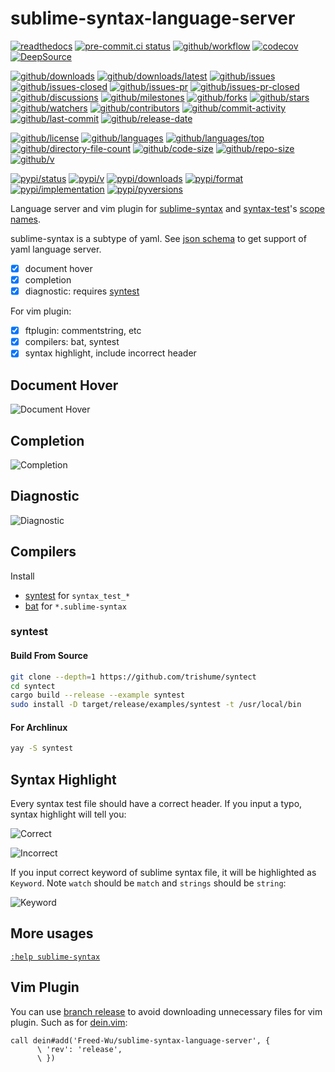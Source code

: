 # sublime-syntax-language-server

[![readthedocs](https://shields.io/readthedocs/sublime-syntax-language-server)](https://sublime-syntax-language-server.readthedocs.io)
[![pre-commit.ci status](https://results.pre-commit.ci/badge/github/Freed-Wu/sublime-syntax-language-server/main.svg)](https://results.pre-commit.ci/latest/github/Freed-Wu/sublime-syntax-language-server/main)
[![github/workflow](https://github.com/Freed-Wu/sublime-syntax-language-server/actions/workflows/main.yml/badge.svg)](https://github.com/Freed-Wu/sublime-syntax-language-server/actions)
[![codecov](https://codecov.io/gh/Freed-Wu/sublime-syntax-language-server/branch/main/graph/badge.svg)](https://codecov.io/gh/Freed-Wu/sublime-syntax-language-server)
[![DeepSource](https://deepsource.io/gh/Freed-Wu/sublime-syntax-language-server.svg/?show_trend=true)](https://deepsource.io/gh/Freed-Wu/sublime-syntax-language-server)

[![github/downloads](https://shields.io/github/downloads/Freed-Wu/sublime-syntax-language-server/total)](https://github.com/Freed-Wu/sublime-syntax-language-server/releases)
[![github/downloads/latest](https://shields.io/github/downloads/Freed-Wu/sublime-syntax-language-server/latest/total)](https://github.com/Freed-Wu/sublime-syntax-language-server/releases/latest)
[![github/issues](https://shields.io/github/issues/Freed-Wu/sublime-syntax-language-server)](https://github.com/Freed-Wu/sublime-syntax-language-server/issues)
[![github/issues-closed](https://shields.io/github/issues-closed/Freed-Wu/sublime-syntax-language-server)](https://github.com/Freed-Wu/sublime-syntax-language-server/issues?q=is%3Aissue+is%3Aclosed)
[![github/issues-pr](https://shields.io/github/issues-pr/Freed-Wu/sublime-syntax-language-server)](https://github.com/Freed-Wu/sublime-syntax-language-server/pulls)
[![github/issues-pr-closed](https://shields.io/github/issues-pr-closed/Freed-Wu/sublime-syntax-language-server)](https://github.com/Freed-Wu/sublime-syntax-language-server/pulls?q=is%3Apr+is%3Aclosed)
[![github/discussions](https://shields.io/github/discussions/Freed-Wu/sublime-syntax-language-server)](https://github.com/Freed-Wu/sublime-syntax-language-server/discussions)
[![github/milestones](https://shields.io/github/milestones/all/Freed-Wu/sublime-syntax-language-server)](https://github.com/Freed-Wu/sublime-syntax-language-server/milestones)
[![github/forks](https://shields.io/github/forks/Freed-Wu/sublime-syntax-language-server)](https://github.com/Freed-Wu/sublime-syntax-language-server/network/members)
[![github/stars](https://shields.io/github/stars/Freed-Wu/sublime-syntax-language-server)](https://github.com/Freed-Wu/sublime-syntax-language-server/stargazers)
[![github/watchers](https://shields.io/github/watchers/Freed-Wu/sublime-syntax-language-server)](https://github.com/Freed-Wu/sublime-syntax-language-server/watchers)
[![github/contributors](https://shields.io/github/contributors/Freed-Wu/sublime-syntax-language-server)](https://github.com/Freed-Wu/sublime-syntax-language-server/graphs/contributors)
[![github/commit-activity](https://shields.io/github/commit-activity/w/Freed-Wu/sublime-syntax-language-server)](https://github.com/Freed-Wu/sublime-syntax-language-server/graphs/commit-activity)
[![github/last-commit](https://shields.io/github/last-commit/Freed-Wu/sublime-syntax-language-server)](https://github.com/Freed-Wu/sublime-syntax-language-server/commits)
[![github/release-date](https://shields.io/github/release-date/Freed-Wu/sublime-syntax-language-server)](https://github.com/Freed-Wu/sublime-syntax-language-server/releases/latest)

[![github/license](https://shields.io/github/license/Freed-Wu/sublime-syntax-language-server)](https://github.com/Freed-Wu/sublime-syntax-language-server/blob/main/LICENSE)
[![github/languages](https://shields.io/github/languages/count/Freed-Wu/sublime-syntax-language-server)](https://github.com/Freed-Wu/sublime-syntax-language-server)
[![github/languages/top](https://shields.io/github/languages/top/Freed-Wu/sublime-syntax-language-server)](https://github.com/Freed-Wu/sublime-syntax-language-server)
[![github/directory-file-count](https://shields.io/github/directory-file-count/Freed-Wu/sublime-syntax-language-server)](https://github.com/Freed-Wu/sublime-syntax-language-server)
[![github/code-size](https://shields.io/github/languages/code-size/Freed-Wu/sublime-syntax-language-server)](https://github.com/Freed-Wu/sublime-syntax-language-server)
[![github/repo-size](https://shields.io/github/repo-size/Freed-Wu/sublime-syntax-language-server)](https://github.com/Freed-Wu/sublime-syntax-language-server)
[![github/v](https://shields.io/github/v/release/Freed-Wu/sublime-syntax-language-server)](https://github.com/Freed-Wu/sublime-syntax-language-server)

[![pypi/status](https://shields.io/pypi/status/sublime-syntax-language-server)](https://pypi.org/project/sublime-syntax-language-server/#description)
[![pypi/v](https://shields.io/pypi/v/sublime-syntax-language-server)](https://pypi.org/project/sublime-syntax-language-server/#history)
[![pypi/downloads](https://shields.io/pypi/dd/sublime-syntax-language-server)](https://pypi.org/project/sublime-syntax-language-server/#files)
[![pypi/format](https://shields.io/pypi/format/sublime-syntax-language-server)](https://pypi.org/project/sublime-syntax-language-server/#files)
[![pypi/implementation](https://shields.io/pypi/implementation/sublime-syntax-language-server)](https://pypi.org/project/sublime-syntax-language-server/#files)
[![pypi/pyversions](https://shields.io/pypi/pyversions/sublime-syntax-language-server)](https://pypi.org/project/sublime-syntax-language-server/#files)

Language server and vim plugin for
[sublime-syntax](https://www.sublimetext.com/docs/syntax.html)
and
[syntax-test](https://www.sublimetext.com/docs/syntax.html#testing)'s
[scope names](https://www.sublimetext.com/docs/scope_naming.html).

sublime-syntax is a subtype of yaml. See
[json schema](https://www.schemastore.org/json)
to get support of yaml language server.

- [x] document hover
- [x] completion
- [x] diagnostic: requires [syntest](https://github.com/trishume/syntect)

For vim plugin:

- [x] ftplugin: commentstring, etc
- [x] compilers: bat, syntest
- [x] syntax highlight, include incorrect header

## Document Hover

![Document Hover](https://user-images.githubusercontent.com/32936898/246753924-17f4063c-3f2c-4956-b60a-996d351ccb79.jpg)

## Completion

![Completion](https://user-images.githubusercontent.com/32936898/246778261-76ca6d66-0e1d-4184-a7d7-2660ba79008c.jpg)

## Diagnostic

![Diagnostic](https://user-images.githubusercontent.com/32936898/194603713-1dbc6a4c-cd9a-4894-8cd0-bae0563fa176.png)

## Compilers

Install

- [syntest](https://github.com/trishume/syntect) for `syntax_test_*`
- [bat](https://github.com/sharkdp/bat) for `*.sublime-syntax`

### syntest

#### Build From Source

```sh
git clone --depth=1 https://github.com/trishume/syntect
cd syntect
cargo build --release --example syntest
sudo install -D target/release/examples/syntest -t /usr/local/bin
```

#### For Archlinux

```sh
yay -S syntest
```

## Syntax Highlight

Every syntax test file should have a correct header. If you input a typo, syntax
highlight will tell you:

![Correct](https://user-images.githubusercontent.com/32936898/194894921-0f9167a8-a297-4719-986f-93298111963a.png)

![Incorrect](https://user-images.githubusercontent.com/32936898/194894923-9b82fd5f-2f13-4651-abe5-1a645e737671.png)

If you input correct keyword of sublime syntax file, it will be highlighted as `Keyword`.
Note `watch` should be `match` and `strings` should be `string`:

![Keyword](https://user-images.githubusercontent.com/32936898/195125476-59f056e1-7001-4aa9-b2ba-62a8fd0e0d2e.png)

## More usages

[`:help sublime-syntax`](doc/sublime-syntax.txt)

## Vim Plugin

You can use
[branch release](https://github.com/Freed-Wu/sublime-syntax-language-server/tree/release)
to avoid downloading unnecessary files for vim plugin. Such as for
[dein.vim](https://github.com/Shougo/dein.vim):

```vim
call dein#add('Freed-Wu/sublime-syntax-language-server', {
      \ 'rev': 'release',
      \ })
```
